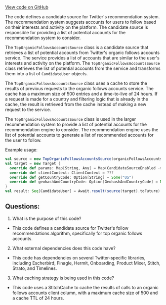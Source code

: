 [View code on GitHub](https://github.com/misbahsy/the-algorithm/follow-recommendations-service/common/src/main/scala/com/twitter/follow_recommendations/common/candidate_sources/top_organic_follows_accounts/TopOrganicFollowsAccountsSource.scala)

The code defines a candidate source for Twitter's recommendation system. The recommendation system suggests accounts for users to follow based on their interests and activity on the platform. The candidate source is responsible for providing a list of potential accounts for the recommendation system to consider.

The `TopOrganicFollowsAccountsSource` class is a candidate source that retrieves a list of potential accounts from Twitter's organic follows accounts service. The service provides a list of accounts that are similar to the user's interests and activity on the platform. The `TopOrganicFollowsAccountsSource` class retrieves the list of potential accounts from the service and transforms them into a list of `CandidateUser` objects.

The `TopOrganicFollowsAccountsSource` class uses a cache to store the results of previous requests to the organic follows accounts service. The cache has a maximum size of 500 entries and a time-to-live of 24 hours. If a request is made for a country and filtering logic that is already in the cache, the result is retrieved from the cache instead of making a new request to the service.

The `TopOrganicFollowsAccountsSource` class is used in the larger recommendation system to provide a list of potential accounts for the recommendation engine to consider. The recommendation engine uses the list of potential accounts to generate a list of recommended accounts for the user to follow.

Example usage:

```scala
val source = new TopOrganicFollowsAccountsSource(organicFollowsAccountsClientColumn, statsReceiver)
val target = new Target {
  override def params: Map[String, Any] = Map(CandidateSourceEnabled -> true, AccountsFilteringAndRankingLogics -> Seq(OrganicFollows))
  override def clientContext: ClientContext = ???
  override def getCountryCode: Option[String] = Some("US")
  override def geohashAndCountryCode: Option[GeohashAndCountryCode] = None
}
val result: Seq[CandidateUser] = Await.result(source(target).toFuture)
```
## Questions: 
 1. What is the purpose of this code?
- This code defines a candidate source for Twitter's follow recommendations algorithm, specifically for top organic follows accounts.

2. What external dependencies does this code have?
- This code has dependencies on several Twitter-specific libraries, including Escherbird, Finagle, Hermit, Onboarding, Product Mixer, Stitch, Strato, and Timelines.

3. What caching strategy is being used in this code?
- This code uses a StitchCache to cache the results of calls to an organic follows accounts client column, with a maximum cache size of 500 and a cache TTL of 24 hours.